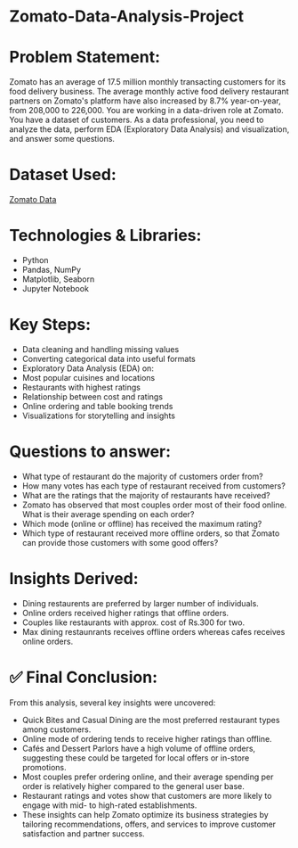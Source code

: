 # Zomato-Data-Analysis-Project
# Problem Statement:
Zomato has an average of 17.5 million monthly transacting customers for its food delivery business. The average monthly active food delivery restaurant partners on Zomato's platform have also increased by 8.7% year-on-year, from 208,000 to 226,000. You are working in a data-driven role at Zomato. You have a dataset of customers. As a data professional, you need to analyze the data, perform EDA (Exploratory Data Analysis) and visualization, and answer some questions.

# Dataset Used:
[Zomato Data](https://github.com/dhruwsunita/Zomato-Data-Analysis-Project/blob/main/Zomato%20data%20.csv)

# Technologies & Libraries:
- Python
- Pandas, NumPy
- Matplotlib, Seaborn
- Jupyter Notebook

# Key Steps:
- Data cleaning and handling missing values
- Converting categorical data into useful formats
- Exploratory Data Analysis (EDA) on:
- Most popular cuisines and locations
- Restaurants with highest ratings
- Relationship between cost and ratings
- Online ordering and table booking trends
- Visualizations for storytelling and insights

# Questions to answer:
- What type of restaurant do the majority of customers order from?
- How many votes has each type of restaurant received from customers?
- What are the ratings that the majority of restaurants have received?
- Zomato has observed that most couples order most of their food online. What is their average spending on each order?
- Which mode (online or offline) has received the maximum rating?
- Which type of restaurant received more offline orders, so that Zomato can provide those customers with some good offers?

# Insights Derived:
- Dining restaurents are preferred by larger number of individuals.
- Online orders received higher ratings that offline orders.
- Couples like restaurants with approx. cost of Rs.300 for two.
- Max dining restaunrants receives offline orders whereas cafes receives online orders.

# ✅ Final Conclusion:
From this analysis, several key insights were uncovered:
- Quick Bites and Casual Dining are the most preferred restaurant types among customers.
- Online mode of ordering tends to receive higher ratings than offline.
- Cafés and Dessert Parlors have a high volume of offline orders, suggesting these could be targeted for local offers or in-store promotions.
- Most couples prefer ordering online, and their average spending per order is relatively higher compared to the general user base.
- Restaurant ratings and votes show that customers are more likely to engage with mid- to high-rated establishments.
- These insights can help Zomato optimize its business strategies by tailoring recommendations, offers, and services to improve customer satisfaction and partner success.
